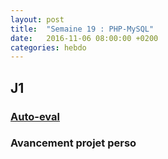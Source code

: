 ```yaml
---
layout: post
title:  "Semaine 19 : PHP-MySQL"
date:   2016-11-06 08:00:00 +0200
categories: hebdo 
---
```


## J1

### [Auto-eval](https://goo.gl/forms/rlc5bSVgJNrsTP1A3)

### Avancement projet perso

